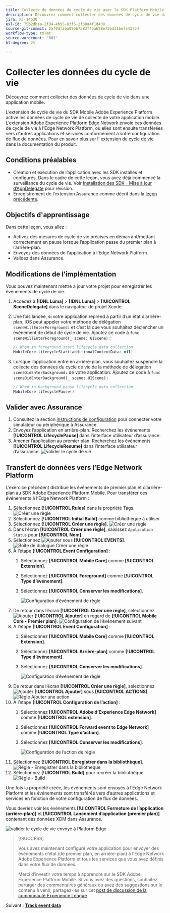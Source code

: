 ```yaml
---
title: Collecte de données de cycle de vie avec le SDK Platform Mobile
description: Découvrez comment collecter des données de cycle de vie dans une application mobile.
jira: KT-14630
exl-id: 75b2dbaa-2f84-4b95-83f6-2f38a4f1d438
source-git-commit: 25f0df2ea09bb7383f45a698e75bd31be7541754
workflow-type: tm+mt
source-wordcount: '601'
ht-degree: 2%

---
```


# Collecter les données du cycle de vie

Découvrez comment collecter des données de cycle de vie dans une application mobile.

L’extension de cycle de vie du SDK Mobile Adobe Experience Platform active les données de cycle de vie de collecte de votre application mobile. L’extension Adobe Experience Platform Edge Network envoie ces données de cycle de vie à l’Edge Network Platform, où elles sont ensuite transférées vers d’autres applications et services conformément à votre configuration de flux de données. Pour en savoir plus sur l’ [extension de cycle de vie](https://developer.adobe.com/client-sdks/documentation/lifecycle-for-edge-network/) dans la documentation du produit.


## Conditions préalables

* Création et exécution de l’application avec les SDK installés et configurés. Dans le cadre de cette leçon, vous avez déjà commencé la surveillance du cycle de vie. Voir [Installation des SDK - Mise à jour d’AppDelegate](install-sdks.md#update-appdelegate) pour révision.
* Enregistrement de l’extension Assurance comme décrit dans la [leçon précédente](install-sdks.md).

## Objectifs d&#39;apprentissage

Dans cette leçon, vous allez :

<!--
* Add lifecycle field group to the schema.
* -->
* Activez des mesures de cycle de vie précises en démarrant/mettant correctement en pause lorsque l’application passe du premier plan à l’arrière-plan.
* Envoyez des données de l’application à l’Edge Network Platform.
* Validez dans Assurance.

<!--
## Add lifecycle field group to schema

The Consumer Experience Event field group you added in the [previous lesson](create-schema.md) already contains the lifecycle fields, so you can skip this step. If you don't use Consumer Experience Event field group in your own app, you can add the lifecycle fields by doing the following:

1. Navigate to the schema interface as described in the [previous lesson](create-schema.md).
1. Open the **Luma Mobile App Event Schema** schema and select **[!UICONTROL Add]** next to Field groups.
    ![select add](assets/lifecycle-add.png)
1. In the search bar, enter "lifecycle".
1. Select the checkbox next to **[!UICONTROL AEP Mobile Lifecycle Details]**.
1. Select **[!UICONTROL Add field groups]**.
    ![add field group](assets/lifecycle-lifecycle-field-group.png)
1. Select **[!UICONTROL Save]**.
    ![save](assets/lifecycle-lifecycle-save.png)
-->

## Modifications de l’implémentation

Vous pouvez maintenant mettre à jour votre projet pour enregistrer les événements de cycle de vie.

1. Accédez à **[!DNL Luma]** > **[!DNL Luma]** > **[!UICONTROL SceneDelegate]** dans le navigateur de projet Xcode.

1. Une fois lancée, si votre application reprend à partir d’un état d’arrière-plan, iOS peut appeler votre méthode de délégation `sceneWillEnterForeground:` et c’est là que vous souhaitez déclencher un événement de début de cycle de vie. Ajoutez ce code à `func sceneWillEnterForeground(_ scene: UIScene)` :

   ```swift
   // When in foreground start lifecycle data collection
   MobileCore.lifecycleStart(additionalContextData: nil)
   ```

1. Lorsque l’application entre en arrière-plan, vous souhaitez suspendre la collecte des données du cycle de vie de la méthode de délégation `sceneDidEnterBackground:` de votre application. Ajoutez ce code à `func sceneDidEnterBackground(_ scene: UIScene)` :

   ```swift
   // When in background pause lifecycle data collection
   MobileCore.lifecyclePause()
   ```

## Valider avec Assurance

1. Consultez la section [instructions de configuration](assurance.md#connecting-to-a-session) pour connecter votre simulateur ou périphérique à Assurance.
1. Envoyez l’application en arrière-plan. Recherchez les événements **[!UICONTROL LifecyclePause]** dans l’interface utilisateur d’assurance.
1. Amener l’application au premier plan. Recherchez les événements **[!UICONTROL LifecycleResume]** dans l’interface utilisateur d’assurance.
   ![valider le cycle de vie](assets/lifecycle-lifecycle-assurance.png)


## Transfert de données vers l’Edge Network Platform

L’exercice précédent distribue les événements de premier plan et d’arrière-plan au SDK Adobe Experience Platform Mobile. Pour transférer ces événements à l’Edge Network Platform :

1. Sélectionnez **[!UICONTROL Rules]** dans la propriété Tags.
   ![Créer une règle](assets/rule-create.png)
1. Sélectionnez **[!UICONTROL Initial Build]** comme bibliothèque à utiliser.
1. Sélectionnez **[!UICONTROL Créer une règle]**.
   ![Créer une règle](assets/rules-create-new.png)
1. Dans l’écran **[!UICONTROL Créer une règle]**, saisissez `Application Status` pour **[!UICONTROL Nom]**.
1. Sélectionnez ![Ajouter](https://spectrum.adobe.com/static/icons/workflow_18/Smock_AddCircle_18_N.svg) **&#x200B;**&#x200B;sous **[!UICONTROL EVENTS]**.
   ![Boîte de dialogue Créer une règle](assets/rule-create-name.png)
1. À l’étape **[!UICONTROL Event Configuration]** :
   1. Sélectionnez **[!UICONTROL Mobile Core]** comme **[!UICONTROL Extension]**.
   1. Sélectionnez **[!UICONTROL Foreground]** comme **[!UICONTROL Type d’événement]**.
   1. Sélectionnez **[!UICONTROL Conserver les modifications]**.

      ![Configuration d’événement de règle](assets/rule-event-configuration.png)
1. De retour dans l’écran **[!UICONTROL Créer une règle]**, sélectionnez ![Ajouter](https://spectrum.adobe.com/static/icons/workflow_18/Smock_AddCircle_18_N.svg) **[!UICONTROL Ajouter]** en regard de **[!UICONTROL Mobile Core - Premier plan]**.
   ![Configuration de l’événement suivant](assets/rule-event-configuration-next.png)
1. À l’étape **[!UICONTROL Event Configuration]** :
   1. Sélectionnez **[!UICONTROL Mobile Core]** comme **[!UICONTROL Extension]**.
   1. Sélectionnez **[!UICONTROL Arrière-plan]** comme **[!UICONTROL Type d’événement]**.
   1. Sélectionnez **[!UICONTROL Conserver les modifications]**.

      ![Configuration d’événement de règle](assets/rule-event-configuration-background.png)
1. De retour dans l’écran **[!UICONTROL Créer une règle]**, sélectionnez ![Ajouter](https://spectrum.adobe.com/static/icons/workflow_18/Smock_AddCircle_18_N.svg) **[!UICONTROL Ajouter]** sous **[!UICONTROL ACTIONS]**.
   ![Règle Ajouter une action](assets/rule-action-button.png)
1. À l’étape **[!UICONTROL Configuration de l’action]** :
   1. Sélectionnez **[!UICONTROL Adobe d’Experience Edge Network]** comme **[!UICONTROL extension]**.
   1. Sélectionnez **[!UICONTROL Forward event to Edge Network]** comme **[!UICONTROL Type d’action]**.
   1. Sélectionnez **[!UICONTROL Conserver les modifications]**.

      ![Configuration de l’action de règle](assets/rule-action-configuration.png)
1. Sélectionnez **[!UICONTROL Enregistrer dans la bibliothèque]**.
   ![Règle - Enregistrer dans la bibliothèque](assets/rule-save-to-library.png)
1. Sélectionnez **[!UICONTROL Build]** pour recréer la bibliothèque.
   ![Règle - Build](assets/rule-build.png)

Une fois la propriété créée, les événements sont envoyés à l’Edge Network Platform et les événements sont transférés vers d’autres applications et services en fonction de votre configuration de flux de données.

Vous devriez voir les événements **[!UICONTROL Fermeture de l’application (arrière-plan)]** et **[!UICONTROL Lancement d’application (premier plan)]** contenant des données XDM dans Assurance.

![valider le cycle de vie envoyé à Platform Edge](assets/lifecycle-edge-assurance.png)

>[!SUCCESS]
>
>Vous avez maintenant configuré votre application pour envoyer des événements d’état (de premier plan, en arrière-plan) à l’Edge Network Adobe Experience Platform et tous les services que vous avez définis dans votre flux de données.
>
> Merci d’investir votre temps à apprendre sur le SDK Adobe Experience Platform Mobile. Si vous avez des questions, souhaitez partager des commentaires généraux ou avez des suggestions sur le contenu à venir, partagez-les sur cet [post de discussion de la communauté Experience League](https://experienceleaguecommunities.adobe.com/t5/adobe-experience-platform-data/tutorial-discussion-implement-adobe-experience-cloud-in-mobile/td-p/443796?profile.language=fr)

Suivant : **[Track event data](events.md)**
